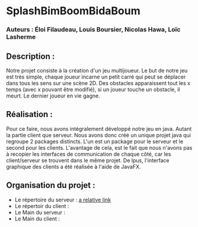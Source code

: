 # SplashBimBoomBidaBoum

### Auteurs : Éloi Filaudeau, Louis Boursier, Nicolas Hawa, Loïc Lasherme

## Description :
Notre projet consiste à la création d'un jeu multijoueur. Le but de notre jeu est très simple, chaque joueur incarne un petit carré qui peut se déplacer dans tous les sens sur une scène 2D. Des obstacles apparaissent tout les x temps (avec x pouvant être modifié), si un joueur touche un obstacle, il meurt. Le dernier joueur en vie gagne.

## Réalisation :
Pour ce faire, nous avons intégralement développé notre jeu en java. Autant la partie client que serveur. Nous avons donc créé un unique projet java qui regroupe 2 packages distincts. L'un est un package pour le serveur et le second pour les clients. L'avantage de cela, est le fait que nous n'avons pas à recopier les interfaces de communication de chaque côté, car les client/serveur se trouvent dans le même projet. De lpus, l'interface graphique des clients a été réalisée à l'aide de JavaFX.

## Organisation du projet :
* Le répertoire du serveur : [a relative link](SplashBimBoomBidaBoum/SplashBimBoomBidaBoum/src/com/alma/splashbimboombidaboum/client/)
* Le répertoir du client :
* Le Main du serveur :
* Le Main du client : 
